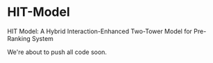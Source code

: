 # HIT-Model
HIT Model: A Hybrid Interaction-Enhanced Two-Tower Model for Pre-Ranking System

We're about to push all code soon.

